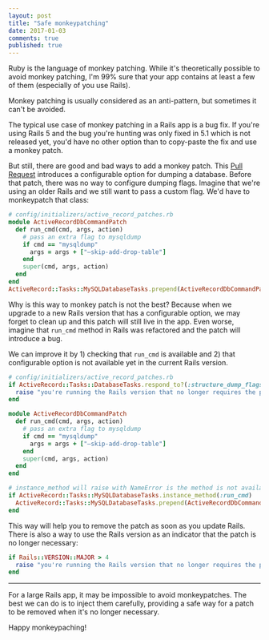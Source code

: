 ```yaml
---
layout: post
title: "Safe monkeypatching"
date: 2017-01-03
comments: true
published: true
---
```


Ruby is the language of monkey patching. While it's theoretically possible to avoid monkey patching, I'm 99% sure that your app contains at least a few of them (especially of you use Rails).

Monkey patching is usually considered as an anti-pattern, but sometimes it can't be avoided.

The typical use case of monkey patching in a Rails app is a bug fix. If you're using Rails 5 and the bug you're hunting was only fixed in 5.1 which is not released yet, you'd have no other option than to copy-paste the fix and use a monkey patch.

But still, there are good and bad ways to add a monkey patch. This [Pull Request](https://github.com/rails/rails/pull/27437) introduces a configurable option for dumping a database. Before that patch, there was no way to configure dumping flags. Imagine that we're using an older Rails and we still want to pass a custom flag. We'd have to monkeypatch that class:

```ruby
# config/initializers/active_record_patches.rb
module ActiveRecordDbCommandPatch
  def run_cmd(cmd, args, action)
    # pass an extra flag to mysqldump
    if cmd == "mysqldump"
      args = args + ["—skip-add-drop-table"]
    end
    super(cmd, args, action)
  end
end
ActiveRecord::Tasks::MySQLDatabaseTasks.prepend(ActiveRecordDbCommandPatch)
```

Why is this way to monkey patch is not the best? Because when we upgrade to a new Rails version that has a configurable option, we may forget to clean up and this patch will still live in the app. Even worse, imagine that `run_cmd` method in Rails was refactored and the patch will introduce a bug.

We can improve it by 1) checking that `run_cmd` is available and 2) that configurable option is not available yet in the current Rails version.

```ruby
# config/initializers/active_record_patches.rb
if ActiveRecord::Tasks::DatabaseTasks.respond_to?(:structure_dump_flags)
  raise "you're running the Rails version that no longer requires the patch"
end

module ActiveRecordDbCommandPatch
  def run_cmd(cmd, args, action)
    # pass an extra flag to mysqldump
    if cmd == "mysqldump"
      args = args + ["—skip-add-drop-table"]
    end
    super(cmd, args, action)
  end
end

# instance_method will raise with NameError is the method is not available
if ActiveRecord::Tasks::MySQLDatabaseTasks.instance_method(:run_cmd)
  ActiveRecord::Tasks::MySQLDatabaseTasks.prepend(ActiveRecordDbCommandPatch)
end
```

This way will help you to remove the patch as soon as you update Rails. There is also a way to use the Rails version as an indicator that the patch is no longer necessary:

```ruby
if Rails::VERSION::MAJOR > 4
  raise "you're running the Rails version that no longer requires the patch"
end
```

* * *

For a large Rails app, it may be impossible to avoid monkeypatches. The best we can do is to inject them carefully, providing a safe way for a patch to be removed when it's no longer necessary.

Happy monkeypaching!
